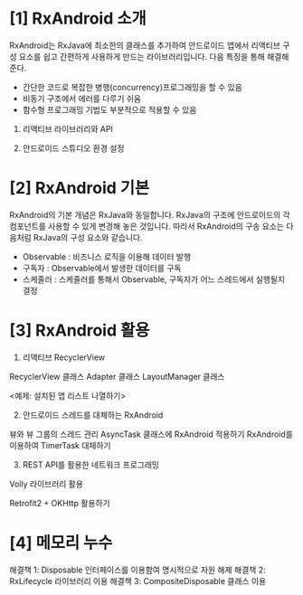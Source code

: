 # [1] RxAndroid 소개
RxAndroid는 RxJava에 최소한의 클래스를 추가하여 안드로이드 앱에서 리액티브 구성 요소를 쉽고 간편하게 사용하게 만드는 라이브러리입니다. 
다음 특징을 통해 해결해준다. 

- 간단한 코드로 복잡한 병행(concurrency)프로그래밍을 할 수 있음
- 비동기 구조에서 에러를 다루기 쉬움
- 함수형 프로그래밍 기법도 부분적으로 적용할 수 있음

1. 리액티브 라이브러리와 API


2. 안드로이드 스튜디오 환경 설정



# [2] RxAndroid 기본
RxAndroid의 기본 개념은 RxJava와 동일합니다.
RxJava의 구조에 안드로이드의 각 컴포넌트를 사용할 수 있게 변경해 놓은 것입니다.
따라서 RxAndroid의 구송 요소는 다음처럼 RxJava의 구성 요소와 같습니다.
- Observable : 비즈니스 로직을 이용해 데이터 발행
- 구독자 : Observable에서 발생한 데이터를 구독
- 스케줄러 : 스케줄러를 통해서 Observable, 구독자가 어느 스레드에서 실행될지 결정


# [3] RxAndroid 활용
1) 리액티브 RecyclerView

RecyclerView 클래스
Adapter 클래스
LayoutManager 클래스

<예제: 설치된 앱 리스트 나열하기>

 

2) 안드로이드 스레드를 대체하는 RxAndroid

뷰와 뷰 그룹의 스레드 관리
AsyncTask 클래스에 RxAndroid 적용하기
RxAndroid를 이용하여 TimerTask 대체하기


3) REST API를 활용한 네트워크 프로그래밍

Volly 라이브러리 활용

Retrofit2 + OKHttp 활용하기

# [4] 메모리 누수

해결책 1: Disposable 인터페이스를 이용함여 명시적으로 자원 해제
해결책 2: RxLifecycle 라이브러리 이용
해결책 3:  CompositeDisposable 클래스 이용

